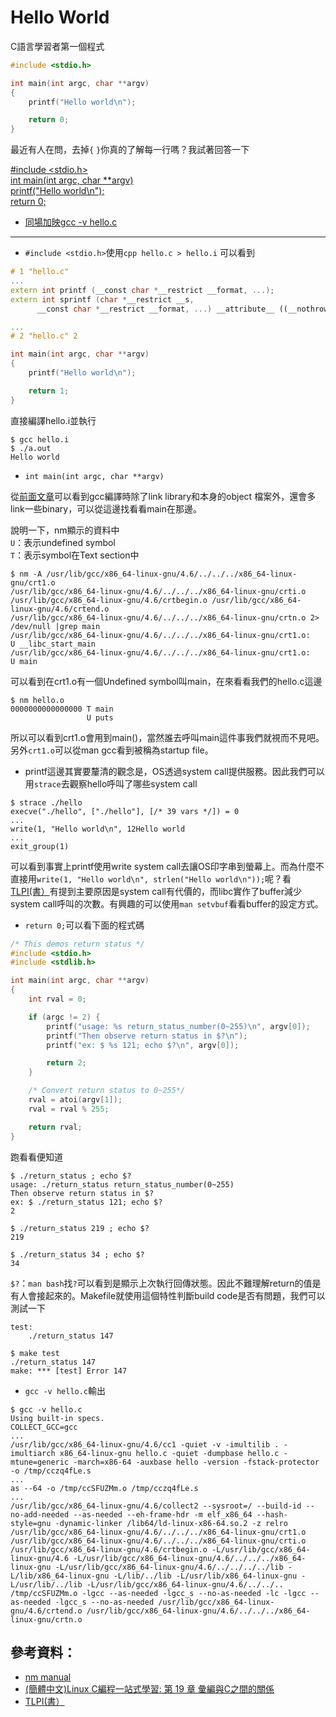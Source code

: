 # Hello World
C語言學習者第一個程式

```cpp
#include <stdio.h>

int main(int argc, char **argv)
{
    printf("Hello world\n");

    return 0;
}
```

最近有人在問，去掉`{` `}`你真的了解每一行嗎？我試著回答一下

[#include <stdio.h\>](#inc)<br>
[int main(int argc, char **argv)](#entr)<br>
[    printf("Hello world\n");](#printf)<br>
[    return 0;](#ret_st)<br>

* [同場加映gcc -v hello.c](#gcc-v)

---
<a name="inc"></a>

* `#include <stdio.h>`使用`cpp hello.c > hello.i` 可以看到

```cpp
# 1 "hello.c"
...
extern int printf (__const char *__restrict __format, ...);
extern int sprintf (char *__restrict __s,
      __const char *__restrict __format, ...) __attribute__ ((__nothrow__));

...
# 2 "hello.c" 2

int main(int argc, char **argv)
{
    printf("Hello world\n");

    return 1;
}

```

直接編譯hello.i並執行

```
$ gcc hello.i
$ ./a.out
Hello world

```
<a name="entr"> </a>
* `int main(int argc, char **argv)`

從[前面文章](http://wen00072-blog.logdown.com/posts/188339-study-on-the-gnu-ld)可以看到gcc編譯時除了link library和本身的object 檔案外，還會多link一些binary，可以從這邊找看看main在那邊。

說明一下，nm顯示的資料中<br>
`U`：表示undefined symbol<br>
`T`：表示symbol在Text section中

```
$ nm -A /usr/lib/gcc/x86_64-linux-gnu/4.6/../../../x86_64-linux-gnu/crt1.o
/usr/lib/gcc/x86_64-linux-gnu/4.6/../../../x86_64-linux-gnu/crti.o
/usr/lib/gcc/x86_64-linux-gnu/4.6/crtbegin.o /usr/lib/gcc/x86_64-linux-gnu/4.6/crtend.o
/usr/lib/gcc/x86_64-linux-gnu/4.6/../../../x86_64-linux-gnu/crtn.o 2> /dev/null |grep main
/usr/lib/gcc/x86_64-linux-gnu/4.6/../../../x86_64-linux-gnu/crt1.o:                 U __libc_start_main
/usr/lib/gcc/x86_64-linux-gnu/4.6/../../../x86_64-linux-gnu/crt1.o:                 U main
```

可以看到在crt1.o有一個Undefined symbol叫main，在來看看我們的hello.c這邊
```
$ nm hello.o
0000000000000000 T main
                 U puts
```

所以可以看到crt1.o會用到main()，當然誰去呼叫main這件事我們就視而不見吧。
另外`crt1.o`可以從man gcc看到被稱為startup file。

<a name="printf"> </a>

* printf這邊其實要釐清的觀念是，OS透過system call提供服務。因此我們可以用`strace`去觀察hello呼叫了哪些system call
```text strace畫面
$ strace ./hello
execve("./hello", ["./hello"], [/* 39 vars */]) = 0
...
write(1, "Hello world\n", 12Hello world
...
exit_group(1)
```
可以看到事實上printf使用write system call去讓OS印字串到螢幕上。而為什麼不直接用`write(1, "Hello world\n", strlen("Hello world\n"));`呢？看[TLPI(書）](http://man7.org/tlpi/)有提到主要原因是system call有代價的，而libc實作了buffer減少system call呼叫的次數。有興趣的可以使用`man setvbuf`看看buffer的設定方式。

<a name="ret_st"> </a>

* `return 0;`可以看下面的程式碼

```cpp
/* This demos return status */
#include <stdio.h>
#include <stdlib.h>

int main(int argc, char **argv)
{
    int rval = 0;

    if (argc != 2) {
        printf("usage: %s return_status_number(0~255)\n", argv[0]);
        printf("Then observe return status in $?\n");
        printf("ex: $ %s 121; echo $?\n", argv[0]);

        return 2;
    }

    /* Convert return status to 0~255*/
    rval = atoi(argv[1]);
    rval = rval % 255;

    return rval;
}
```

跑看看便知道
```
$ ./return_status ; echo $?
usage: ./return_status return_status_number(0~255)
Then observe return status in $?
ex: $ ./return_status 121; echo $?
2

$ ./return_status 219 ; echo $?
219

$ ./return_status 34 ; echo $?
34
```

`$?`：`man bash`找`?`可以看到是顯示上次執行回傳狀態。因此不難理解return的值是有人會接起來的。Makefile就使用這個特性判斷build code是否有問題，我們可以測試一下

```
test:
	./return_status 147
```

```
$ make test
./return_status 147
make: *** [test] Error 147
```
<a name="gcc-v"></a>
* `gcc -v hello.c`輸出

```
$ gcc -v hello.c
Using built-in specs.
COLLECT_GCC=gcc
...
/usr/lib/gcc/x86_64-linux-gnu/4.6/cc1 -quiet -v -imultilib . -imultiarch x86_64-linux-gnu hello.c -quiet -dumpbase hello.c -mtune=generic -march=x86-64 -auxbase hello -version -fstack-protector -o /tmp/cczq4fLe.s
...
as --64 -o /tmp/ccSFUZMm.o /tmp/cczq4fLe.s
...
/usr/lib/gcc/x86_64-linux-gnu/4.6/collect2 --sysroot=/ --build-id --no-add-needed --as-needed --eh-frame-hdr -m elf_x86_64 --hash-style=gnu -dynamic-linker /lib64/ld-linux-x86-64.so.2 -z relro /usr/lib/gcc/x86_64-linux-gnu/4.6/../../../x86_64-linux-gnu/crt1.o /usr/lib/gcc/x86_64-linux-gnu/4.6/../../../x86_64-linux-gnu/crti.o /usr/lib/gcc/x86_64-linux-gnu/4.6/crtbegin.o -L/usr/lib/gcc/x86_64-linux-gnu/4.6 -L/usr/lib/gcc/x86_64-linux-gnu/4.6/../../../x86_64-linux-gnu -L/usr/lib/gcc/x86_64-linux-gnu/4.6/../../../../lib -L/lib/x86_64-linux-gnu -L/lib/../lib -L/usr/lib/x86_64-linux-gnu -L/usr/lib/../lib -L/usr/lib/gcc/x86_64-linux-gnu/4.6/../../.. /tmp/ccSFUZMm.o -lgcc --as-needed -lgcc_s --no-as-needed -lc -lgcc --as-needed -lgcc_s --no-as-needed /usr/lib/gcc/x86_64-linux-gnu/4.6/crtend.o /usr/lib/gcc/x86_64-linux-gnu/4.6/../../../x86_64-linux-gnu/crtn.o

```

## 參考資料：
* [nm manual](https://sourceware.org/binutils/docs/binutils/nm.html)
* [(簡體中文)Linux C編程一站式學習: 第 19 章 彙編與C之間的關係](http://learn.akae.cn/media/ch19s02.html)
* [TLPI(書）](http://man7.org/tlpi/)
